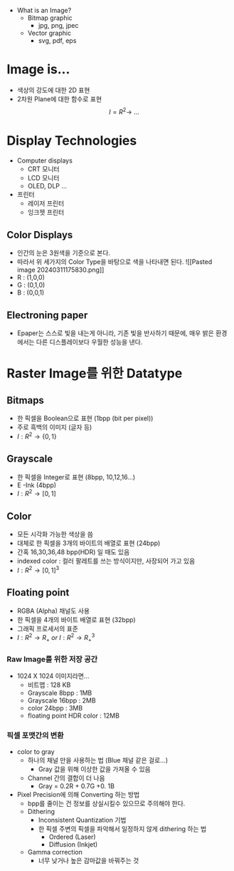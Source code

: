 - What is an Image?
	- Bitmap graphic
		- jpg, png, jpec
	- Vector graphic
		- svg, pdf, eps
# Image is...
- 색상의 강도에 대한 2D 표현
- 2차원 Plane에 대한 함수로 표현
$$
I = R^{2} \to \ ...
$$
# Display Technologies
- Computer displays
	- CRT 모니터
	- LCD 모니터
	- OLED, DLP ...
- 프린터
	- 레이저 프린터
	- 잉크젯 프린터 

## Color Displays
- 인간의 눈은 3원색을 기준으로 본다.
- 따라서 위 세가지의 Color Type을 바탕으로 색을 나타내면 된다.
![[Pasted image 20240311175830.png]]
- R : (1,0,0)
- G : (0,1,0)
- B : (0,0,1)

## Electroning paper
- Epaper는 스스로 빛을 내는게 아니라, 기존 빛을 반사하기 때문에, 매우 밝은 환경에서는 다른 디스플레이보다 우월한 성능을 낸다.

# Raster Image를 위한 Datatype
## Bitmaps
- 한 픽셀을 Boolean으로 표현 (1bpp (bit per pixel))
- 주로 흑백의 이미지 (글자 등)
-  $I : R^{2} \to \{0,1\}$
## Grayscale
- 한 픽셀을 Integer로 표현 (8bpp, 10,12,16...)
- E -Ink (4bpp)
- $I : R^{2} \to [0,1]$
## Color
- 모든 시각화 가능한 색상을 씀
- 대체로 한 픽셀을 3개의 바이트의 배열로 표현 (24bpp)
- 간혹 16,30,36,48 bpp(HDR) 일 때도 있음
- indexed color : 컬러 팔레트를 쓰는 방식이지만, 사장되어 가고 있음
- $I : R^{2}\to [0,1]^{3}$
## Floating point
- RGBA (Alpha) 채널도 사용
- 한 픽셀을 4개의 바이트 배열로 표현 (32bpp)
- 그래픽 프로세서의 표준
- $I : R^{2}\to R_{+}\ or\ I:R^{2}\to R^{3}_{+}$ 

### Raw Image를 위한 저장 공간
- 1024 X 1024 이미지라면...
	- 비트맵 : 128 KB
	- Grayscale 8bpp : 1MB
	- Grayscale 16bpp : 2MB
	- color 24bpp : 3MB
	- floating point HDR color : 12MB

### 픽셀 포맷간의 변환
- color to gray
	- 하나의 채널 만을 사용하는 법 (Blue 채널 같은 걸로...) 
		- Gray 값을 위해 이상한 값을 가져올 수 있음
	- Channel 간의 결합이 더 나음
		- Gray = 0.2R + 0.7G +0. 1B
- Pixel Precision에 의해 Converting 하는 방법
	- bpp를 줄이는 건 정보를 상실시킬수 있으므로 주의해야 한다.
	- Dithering
		- Inconsistent Quantization 기법
		- 한 픽셀 주변의 픽셀을 파악해서 일정하지 않게 dithering 하는 법
			- Ordered (Laser)
			- Diffusion (Inkjet)
	- Gamma correction
		- 너무 낮거나 높은 감마값을 바꿔주는 것
